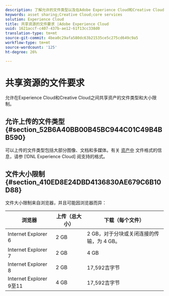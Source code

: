 ```yaml
---
description: 了解允许的文件类型以及在Adobe Experience Cloud和Creative Cloud之间共享资产的大小限制。
keywords: asset sharing;Creative Cloud;core services
solution: Experience Cloud
title: 共享资源的文件要求 |Adobe Experience Cloud
uuid: 1621accf-c407-437b-ae12-61f13cc338d0
translation-type: tm+mt
source-git-commit: 4bea0c29afa580dc63b21535ce5c275cd649c9a5
workflow-type: tm+mt
source-wordcount: '125'
ht-degree: 26%

---
```



# 共享资源的文件要求

允许在Experience Cloud和Creative Cloud之间共享资产的文件类型和大小限制。

## 允许上传的文件类型 {#section_52B6A40BB00B45BC944C01C49B4BB590}

可以上传的文件类型包括大部分图像、文档和多媒体。有关 [资产中](https://helpx.adobe.com/experience-manager/brand-portal/using/brand-portal-supported-formats.html) 文件格式的信息，请参 [!DNL Experience Cloud] 阅支持的格式。

## 文件大小限制 {#section_410ED8E24DBD4136830AE679C6B10D88}

文件大小限制来自浏览器，并且可能因浏览器而异：

| 浏览器 | 上传（总大小） | 下载（每个文件） |
|--- |--- |--- |
| Internet Explorer 6 | 2 GB | 2 GB，对于分块或关闭连接的传输，为 4 GB。 |
| Internet Explorer 7 | 2 GB | 4 GB |
| Internet Explorer 8 | 2 GB | 17,592吉字节 |
| Internet Explorer 9至11 | 4 GB | 17,592吉字节 |

